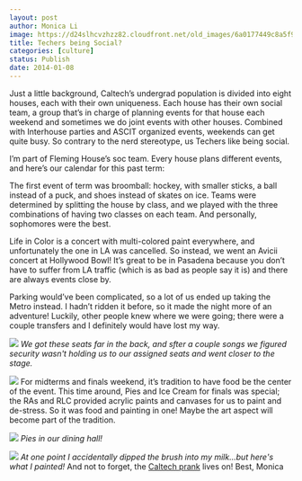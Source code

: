 ```yaml
---
layout: post
author: Monica Li
image: https://d24slhcvzhzz82.cloudfront.net/old_images/6a0177449c8a5f970d01a3fbcefde0970b-pi.jpg
title: Techers being Social? 
categories: [culture]
status: Publish
date: 2014-01-08
---
```


Just a little background, Caltech’s undergrad population is divided into eight houses, each with their own uniqueness. Each house has their own social team, a group that’s in charge of planning events for that house each weekend and sometimes we do joint events with other houses. Combined with Interhouse parties and ASCIT organized events, weekends can get quite busy. So contrary to the nerd stereotype, us Techers like being social.

I’m part of Fleming House’s soc team. Every house plans different events, and here’s our calendar for this past term:

The first event of term was broomball: hockey, with smaller sticks, a ball instead of a puck, and shoes instead of skates on ice. Teams were determined by splitting the house by class, and we played with the three combinations of having two classes on each team. And personally, sophomores were the best.

Life in Color is a concert with multi-colored paint everywhere, and unfortunately the one in LA was cancelled. So instead, we went an Avicii concert at Hollywood Bowl! It’s great to be in Pasadena because you don’t have to suffer from LA traffic (which is as bad as people say it is) and there are always events close by.

Parking would’ve been complicated, so a lot of us ended up taking the Metro instead. I hadn’t ridden it before, so it made the night more of an adventure! Luckily, other people knew where we were going; there were a couple transfers and I definitely would have lost my way.


![](https://d24slhcvzhzz82.cloudfront.net/old_images/6a0177449c8a5f970d01a3fbcf1e16970b-pi.jpg)
*We got these seats far in the back, and sfter a couple songs we figured security wasn't holding us to our assigned seats and went closer to the stage.*


![](https://d24slhcvzhzz82.cloudfront.net/old_images/6a0177449c8a5f970d019b045b758e970d-pi.jpg)
For midterms and finals weekend, it’s tradition to have food be the center of the event. This time around, Pies and Ice Cream for finals was special; the RAs and RLC provided acrylic paints and canvases for us to paint and de-stress. So it was food and painting in one! Maybe the art aspect will become part of the tradition.


![](https://d24slhcvzhzz82.cloudfront.net/old_images/caltech_as_it_happens/6a0105349b8251970b01a5107edab2970c.jpg)
*Pies in our dining hall!*


![](https://d24slhcvzhzz82.cloudfront.net/old_images/caltech_as_it_happens/6a0105349b8251970b01a3fbcf3f00970b.png)
*At one point I accidentally dipped the brush into my milk...but here's what I painted!*
And not to forget, the [Caltech prank](https://www.pasadenastarnews.com/general-news/20140106/caltech-pranksters-strike-bcs-title-game-at-the-rose-bowl) lives on!
Best,
Monica
